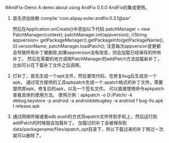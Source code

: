 #AndFix-Demo
A demo about using AndFix 0.5.0
AndFix的集成使用。


1. 首先添加依赖
      compile 'com.alipay.euler:andfix:0.3.1@aar'

   然后在Application.onCreate()中添加以下代码
      patchManager = new PatchManager(context);
      patchManager.init(appversion); //String appversion= getPackageManager().getPackageInfo(getPackageName(), 0).versionName;
      patchManager.loadPatch();
  注意每次appversion变更都会导致所有补丁被删除,如果appversion没有改变，则会加载已经保存的所有补丁。
  然后在需要的地方调用PatchManager的addPatch方法加载新补丁，比如可以在下载补丁文件之后调用。

2. 打补丁，首先生成一个apk文件，然后更改代码，在修复bug后生成另一个apk。
   通过官方提供的工具apkpatch生成一个.apatch格式的补丁文件，需要提供原apk，修复后的apk，以及一个签名文件。
   可以直接使用命令apkpatch查看具体的使用方法。
   使用示例：apkpatch -o D:/Patch/ -k debug.keystore -p android -a androiddebugkey -e android f bug-fix.apk t release.apk

3. 通过网络传输或者adb push的方式将apatch文件传到手机上，然后运行到addPatch的时候就会加载补丁。
   加载过的补丁会被保存到data/packagename/files/apatch_opt目录下，所以下载过来的补丁用过一次就可以删除了。
